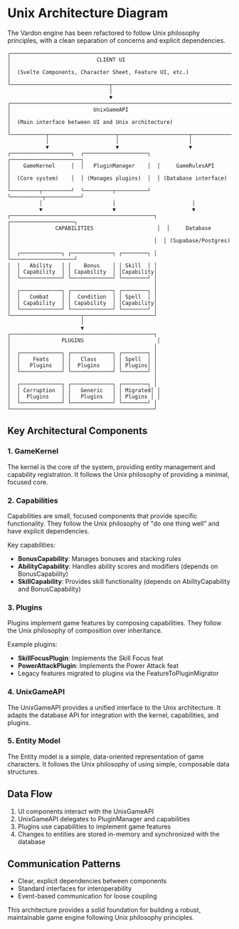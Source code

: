 # Unix Architecture Diagram

The Vardon engine has been refactored to follow Unix philosophy principles, with a clean separation of concerns and explicit dependencies.

```
┌─────────────────────────────────────────────────────────────────────┐
│                           CLIENT UI                                  │
│  (Svelte Components, Character Sheet, Feature UI, etc.)              │
└───────────────────────────────┬─────────────────────────────────────┘
                                │
                                ▼
┌─────────────────────────────────────────────────────────────────────┐
│                          UnixGameAPI                                 │
│  (Main interface between UI and Unix architecture)                   │
└───────────┬─────────────────────┬──────────────────────┬────────────┘
            │                     │                      │
            ▼                     ▼                      ▼
┌───────────────────┐  ┌────────────────────┐  ┌──────────────────────┐
│    GameKernel     │  │   PluginManager    │  │     GameRulesAPI     │
│  (Core system)    │  │ (Manages plugins)  │  │ (Database interface) │
└─────────┬─────────┘  └─────────┬──────────┘  └──────────┬───────────┘
          │                      │                        │
          ▼                      ▼                        ▼
┌─────────────────────────────────────────────┐  ┌────────────────────┐
│              CAPABILITIES                    │  │     Database       │
│                                             │  │ (Supabase/Postgres) │
│  ┌─────────────┐ ┌─────────────┐ ┌────────┐ │  └────────────────────┘
│  │   Ability   │ │    Bonus    │ │ Skill  │ │
│  │ Capability  │ │ Capability  │ │Capability│
│  └─────────────┘ └─────────────┘ └────────┘ │
│                                             │
│  ┌─────────────┐ ┌─────────────┐ ┌────────┐ │
│  │   Combat    │ │  Condition  │ │ Spell  │ │
│  │ Capability  │ │ Capability  │ │Capability│
│  └─────────────┘ └─────────────┘ └────────┘ │
└──────────────────────┬──────────────────────┘
                       │
                       ▼
┌─────────────────────────────────────────────┐
│                PLUGINS                       │
│                                             │
│  ┌─────────────┐ ┌─────────────┐ ┌────────┐ │
│  │    Feats    │ │   Class     │ │ Spell  │ │
│  │   Plugins   │ │  Plugins    │ │ Plugins│ │
│  └─────────────┘ └─────────────┘ └────────┘ │
│                                             │
│  ┌─────────────┐ ┌─────────────┐ ┌────────┐ │
│  │ Corruption  │ │   Generic   │ │ Migrated│ │
│  │  Plugins    │ │   Plugins   │ │ Plugins │ │
│  └─────────────┘ └─────────────┘ └────────┘ │
└─────────────────────────────────────────────┘
```

## Key Architectural Components

### 1. GameKernel

The kernel is the core of the system, providing entity management and capability registration. It follows the Unix philosophy of providing a minimal, focused core.

### 2. Capabilities

Capabilities are small, focused components that provide specific functionality. They follow the Unix philosophy of "do one thing well" and have explicit dependencies.

Key capabilities:
- **BonusCapability**: Manages bonuses and stacking rules
- **AbilityCapability**: Handles ability scores and modifiers (depends on BonusCapability)
- **SkillCapability**: Provides skill functionality (depends on AbilityCapability and BonusCapability)

### 3. Plugins

Plugins implement game features by composing capabilities. They follow the Unix philosophy of composition over inheritance.

Example plugins:
- **SkillFocusPlugin**: Implements the Skill Focus feat
- **PowerAttackPlugin**: Implements the Power Attack feat
- Legacy features migrated to plugins via the FeatureToPluginMigrator

### 4. UnixGameAPI

The UnixGameAPI provides a unified interface to the Unix architecture. It adapts the database API for integration with the kernel, capabilities, and plugins.

### 5. Entity Model

The Entity model is a simple, data-oriented representation of game characters. It follows the Unix philosophy of using simple, composable data structures.

## Data Flow

1. UI components interact with the UnixGameAPI
2. UnixGameAPI delegates to PluginManager and capabilities
3. Plugins use capabilities to implement game features
4. Changes to entities are stored in-memory and synchronized with the database

## Communication Patterns

- Clear, explicit dependencies between components
- Standard interfaces for interoperability
- Event-based communication for loose coupling

This architecture provides a solid foundation for building a robust, maintainable game engine following Unix philosophy principles.